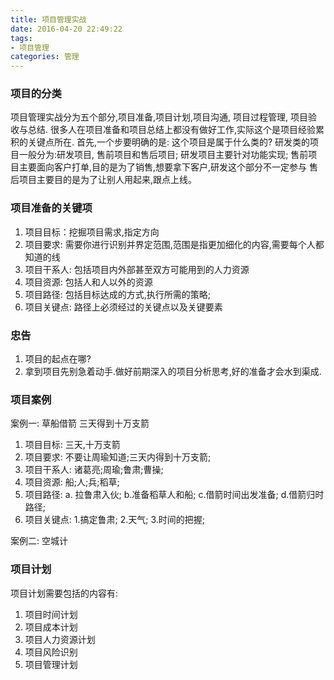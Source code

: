 ```yaml
---
title: 项目管理实战
date: 2016-04-20 22:49:22
tags:
- 项目管理
categories: 管理
---
```


### 项目的分类
项目管理实战分为五个部分,项目准备,项目计划,项目沟通, 项目过程管理, 项目验收与总结.
 很多人在项目准备和项目总结上都没有做好工作,实际这个是项目经验累积的关键点所在.
 首先,一个步要明确的是: 这个项目是属于什么类的?
 研发类的项目一般分为:研发项目, 售前项目和售后项目;
研发项目主要针对功能实现;
售前项目主要面向客户打单,目的是为了销售,想要拿下客户,研发这个部分不一定参与
售后项目主要目的是为了让别人用起来,跟点上线。
<!-- more -->
### 项目准备的关键项
1. 项目目标：挖掘项目需求,指定方向
2. 项目要求: 需要你进行识别并界定范围,范围是指更加细化的内容,需要每个人都知道的线
3. 项目干系人: 包括项目内外部甚至双方可能用到的人力资源
4. 项目资源: 包括人和人以外的资源
5. 项目路径: 包括目标达成的方式,执行所需的策略;
6. 项目关键点: 路径上必须经过的关键点以及关键要素

### **忠告**
1. 项目的起点在哪?
2. 拿到项目先别急着动手.做好前期深入的项目分析思考,好的准备才会水到渠成.

### 项目案例
案例一: 草船借箭
三天得到十万支箭
1. 项目目标: 三天,十万支箭
2. 项目要求: 不要让周瑜知道;三天内得到十万支箭;
3. 项目干系人: 诸葛亮;周瑜;鲁肃;曹操;
4. 项目资源: 船;人;兵;稻草;
5. 项目路径: a. 拉鲁肃入伙; b.准备稻草人和船; c.借箭时间出发准备; d.借箭归时路径;
6. 项目关键点: 1.搞定鲁肃; 2.天气; 3.时间的把握;

案例二: 空城计


### 项目计划
项目计划需要包括的内容有:
1. 项目时间计划
2. 项目成本计划
3. 项目人力资源计划
4. 项目风险识别
5. 项目管理计划